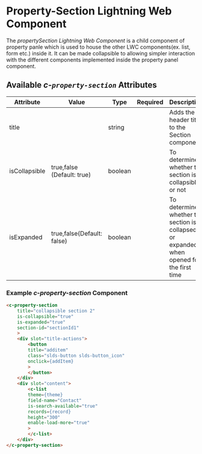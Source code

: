  # Property-Section Lightning Web Component

The *propertySection Lightning Web Component* is a child component of property panle which is used to house the other LWC components(ex. list, form etc.) inside it. It can be made collapsible to allowing simpler interaction with the different components implemented inside the property panel component.

## Available *c-`property-section`* Attributes

| Attribute   | Value                | Type  | Required  | Description |
| ----------- | -------------------- | - | - | ------------------------------------------------------------------------------------------------------------------------------- |
| title       |                      | string  |   | Adds the header title to the Section component.|
| isCollapsible  | true,false (Default: true)                     | boolean  |   | To determine whether the section is collapsible or not  |
| isExpanded      | true,false(Default: false)                  | boolean  |   | To determine whether the section is collapsed or expanded when opened for the first time  |
### Example *c-property-section* Component

```html
<c-property-section
    title="collapsible section 2"
    is-collapsible="true"
    is-expanded="true"
    section-id="sectionId1"
    >
    <div slot="title-actions">
        <button
        title="additem"
        class="slds-button slds-button_icon"
        onclick={addItem}
        >
        </button>
    </div>
    <div slot="content">
        <c-list
        theme={theme}
        field-name="Contact"
        is-search-available="true"
        records={record}
        height="300"
        enable-load-more="true"
        >
        </c-list>
    </div>
</c-property-section>
```




